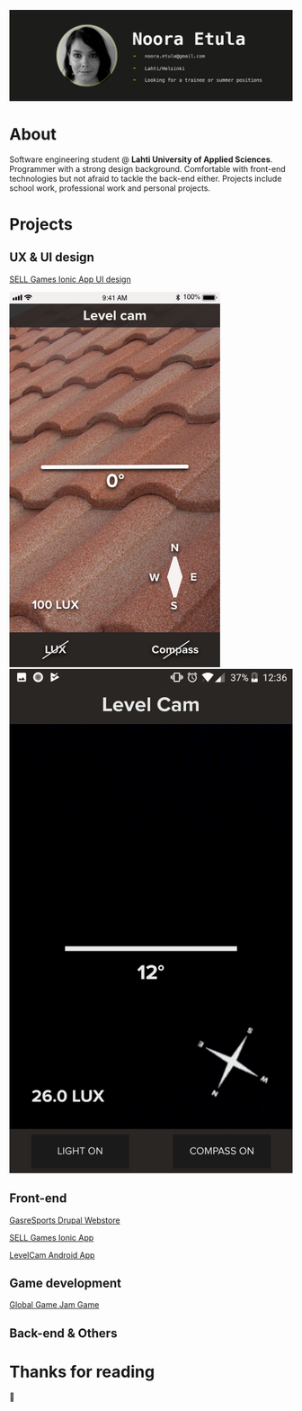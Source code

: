 ![Header image](/images/githeader.jpg "Porfolio header picture")

# About

Software engineering student @ **Lahti University of Applied Sciences**. Programmer with a strong design background. Comfortable with front-end technologies but not afraid to tackle the back-end either. Projects include school work, professional work and personal projects.

# Projects

## UX & UI design

[SELL Games Ionic App UI design](https://xd.adobe.com/view/37baeee9-8750-4816-5ff9-7b09d43cb0d1-418b/)

![LevelCam design](/images/levelcam-design.png "LevelCam App UI design")
![LevelCam product](/images/levelcam-final.jpg "LevelCam App")


## Front-end

[GasreSports Drupal Webstore](https://gasresports.com/)

[SELL Games Ionic App](https://github.com/SELLgames/sellGames)

[LevelCam Android App](https://github.com/Vatupassit/levelcam)


## Game development

[Global Game Jam Game](https://globalgamejam.org/2018/games/robots-mission)


## Back-end & Others

# Thanks for reading
:closed_book: